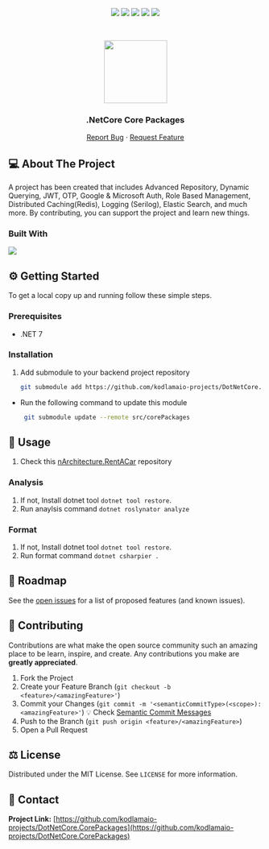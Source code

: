 <p align="center">
  <a href="https://github.com/kodlamaio-projects/DotNetCore.CorePackages/graphs/contributors"><img src="https://img.shields.io/github/contributors/kodlamaio-projects/DotNetCore.CorePackages.svg?style=for-the-badge"></a>
  <a href="https://github.com/kodlamaio-projects/DotNetCore.CorePackages/network/members"><img src="https://img.shields.io/github/forks/kodlamaio-projects/DotNetCore.CorePackages.svg?style=for-the-badge"></a>
  <a href="https://github.com/kodlamaio-projects/DotNetCore.CorePackages/stargazers"><img src="https://img.shields.io/github/stars/kodlamaio-projects/DotNetCore.CorePackages.svg?style=for-the-badge"></a>
  <a href="https://github.com/kodlamaio-projects/DotNetCore.CorePackages/issues"><img src="https://img.shields.io/github/issues/kodlamaio-projects/DotNetCore.CorePackages.svg?style=for-the-badge"></a>
  <a href="https://github.com/kodlamaio-projects/DotNetCore.CorePackages/blob/master/LICENSE"><img src="https://img.shields.io/github/license/kodlamaio-projects/DotNetCore.CorePackages.svg?style=for-the-badge"></a>
</p><br />

<p align="center">
  <a href="https://github.com/kodlamaio-projects/DotNetCore.CorePackages"><img src="https://user-images.githubusercontent.com/53148314/194872467-827dc967-acee-4bca-88a2-59ed5695bebf.png" height="125"></a>
  <h3 align="center">.NetCore Core Packages
</h3>
  <p align="center">
    <!-- PROJECT_DESCRIPTION -->
    <!-- <br />
    <a href="https://github.com/kodlamaio-projects/DotNetCore.CorePackages"><strong>Explore the docs »</strong></a>
    <br /> -->
    <!-- <br />
    <a href="https://github.com/kodlamaio-projects/DotNetCore.CorePackages">View Demo</a>
    · -->
    <a href="https://github.com/kodlamaio-projects/DotNetCore.CorePackages/issues">Report Bug</a>
    ·
    <a href="https://github.com/kodlamaio-projects/DotNetCore.CorePackages/issues">Request Feature</a>
  </p>
</p>

## 💻 About The Project

A project has been created that includes Advanced Repository, Dynamic Querying, JWT, OTP, Google & Microsoft Auth, Role Based Management, Distributed Caching(Redis), Logging (Serilog), Elastic Search, and much more. By contributing, you can support the project and learn new things.

### Built With

[![](https://img.shields.io/badge/.NET%20Core-512BD4?style=for-the-badge&logo=dotnet&logoColor=white)](https://learn.microsoft.com/tr-tr/dotnet/welcome)

## ⚙️ Getting Started

To get a local copy up and running follow these simple steps.

### Prerequisites

- .NET 7

### Installation

1. Add submodule to your backend project repository
   ```sh
   git submodule add https://github.com/kodlamaio-projects/DotNetCore.CorePackages.git src/corePackages
   ```

- Run the following command to update this module
  ```sh
   git submodule update --remote src/corePackages
   ```

## 🚀 Usage

1. Check this [nArchitecture.RentACar](https://github.com/kodlamaio-projects/DotNetCore.CorePackages) repository

### Analysis

1. If not, Install dotnet tool `dotnet tool restore`.
2. Run anaylsis command `dotnet roslynator analyze`

### Format

1. If not, Install dotnet tool `dotnet tool restore`.
2. Run format command `dotnet csharpier .`

## 🚧 Roadmap

See the [open issues](https://github.com/kodlamaio-projects/DotNetCore.CorePackages/issues) for a list of proposed features (and known issues).

## 🤝 Contributing

Contributions are what make the open source community such an amazing place to be learn, inspire, and create. Any contributions you make are **greatly appreciated**.

1. Fork the Project
2. Create your Feature Branch (`git checkout -b <feature>/<amazingFeature>'`)
3. Commit your Changes (`git commit -m '<semanticCommitType>(<scope>): <amazingFeature>'`)
   💡 Check [Semantic Commit Messages](./docs/Semantic%20Commit%20Messages.md)
4. Push to the Branch (`git push origin <feature>/<amazingFeature>`)
5. Open a Pull Request

## ⚖️ License

Distributed under the MIT License. See `LICENSE` for more information.

## 📧 Contact

**Project Link:** [https://github.com/kodlamaio-projects/DotNetCore.CorePackages](https://github.com/kodlamaio-projects/DotNetCore.CorePackages)

<!-- ## 🙏 Acknowledgements
- []() -->

<!-- readme template author: https://github.com/ahmet-cetinkaya -->
